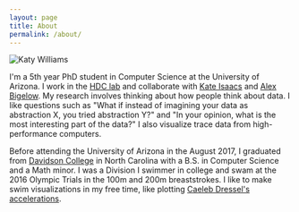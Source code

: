 ```yaml
---
layout: page
title: About
permalink: /about/
---
```


![Katy Williams](../images/kawilliams.jpg) 

I'm a 5th year PhD student in Computer Science at the University of Arizona. I work in the [HDC lab][hdc] and collaborate with [Kate Isaacs](http://hdc.cs.arizona.edu/people/kisaacs/) and [Alex Bigelow](https://alex-r-bigelow.github.io). My research involves thinking about how people think about data. I like questions such as "What if instead of imagining your data as abstraction X, you tried abstraction Y?" and "In your opinion, what is the most interesting part of the data?" 
I also visualize trace data from high-performance computers. 

Before attending the University of Arizona in the August 2017, I graduated from [Davidson College](http://davidson.edu) in North Carolina with a B.S. in Computer Science and a Math minor. I was a Division I swimmer in college and swam at the 2016 Olympic Trials in the 100m and 200m breaststrokes. I like to make swim visualizations in my free time, like plotting [Caeleb Dressel's accelerations](../swim/dressel-acceleration.html).
       


[hdc]: http://hdc.cs.arizona.edu/
